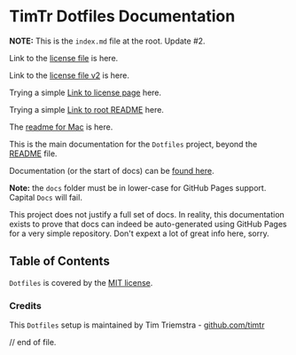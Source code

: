 # TimTr Dotfiles Documentation

**NOTE:** This is the `index.md` file at the root. Update #2.

Link to the [license file](https://timtr.github.io/Dotfiles/Docs/license-mit.html) is here.

Link to the [license file v2](./readme.md) is here.

Trying a simple [Link to license page](./license.html) here.

Trying a simple [Link to root README](./readme.md) here.


The [readme for Mac](https://timtr.github.io/Dotfiles/Mac/readme-for-mac.html) is here.


This is the main documentation for the `Dotfiles` project, beyond the [README](https://timtr.github.io/Dotfiles/) file.

Documentation (or the start of docs) can be [found here](https://timtr.github.io/Dotfiles/docs/). 

**Note:**  the `docs` folder must be in lower-case for GitHub Pages support. Capital `Docs` will fail.

This project does not justify a full set of docs. In reality, this documentation exists to prove that docs can indeed be auto-generated using GitHub Pages for a very simple repository. Don't expext a lot of great info here, sorry.


## Table of Contents

`Dotfiles` is covered by the [MIT license](./license-mit.html).



### Credits

This `Dotfiles` setup is maintained by Tim Triemstra - [github.com/timtr](https://github.com/timtr)


// end of file.
